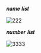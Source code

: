 𝒏𝒂𝒎𝒆 𝒍𝒊𝒔𝒕

![222](https://github.com/noriakeivanfard/pythonClass/assets/137643989/663d0b13-af69-475a-896c-5d1a51575da7)

𝒏𝒖𝒎𝒃𝒆𝒓 𝒍𝒊𝒔𝒕

![3333](https://github.com/noriakeivanfard/pythonClass/assets/137643989/d6bbb524-f751-4914-b265-7060aa1b8a5f)
